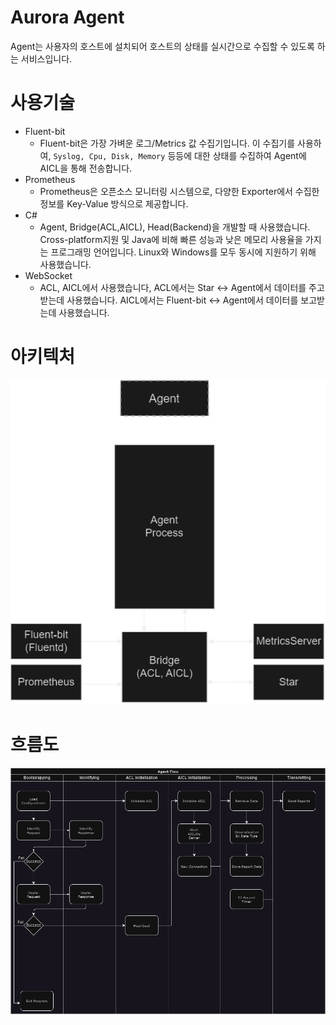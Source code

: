# Aurora Agent
Agent는 사용자의 호스트에 설치되어 호스트의 상태를 실시간으로 수집할 수 있도록 하는 서비스입니다.

# 사용기술
* Fluent-bit
  * Fluent-bit은 가장 가벼운 로그/Metrics 값 수집기입니다. 이 수집기를 사용하여, `Syslog, Cpu, Disk, Memory` 등등에 대한 상태를 수집하여 Agent에 AICL을 통해 전송합니다.
* Prometheus
  * Prometheus은 오픈소스 모니터링 시스템으로, 다양한 Exporter에서 수집한 정보를 Key-Value 방식으로 제공합니다.
* C#
  * Agent, Bridge(ACL,AICL), Head(Backend)을 개발할 때 사용했습니다. Cross-platform지원 및 Java에 비해 빠른 성능과 낮은 메모리 사용율을 가지는 프로그래밍 언어입니다. Linux와 Windows를 모두 동시에 지원하기 위해 사용했습니다.
* WebSocket
  * ACL, AICL에서 사용했습니다, ACL에서는 Star <-> Agent에서 데이터를 주고받는데 사용했습니다. AICL에서는 Fluent-bit <-> Agent에서 데이터를 보고받는데 사용했습니다.

# 아키텍처
![agent-arch](https://raw.githubusercontent.com/proj-aurora/Aurora-Agent/main/agent-arch.png)

# 흐름도
![agent-flow](https://raw.githubusercontent.com/proj-aurora/Aurora-Agent/main/agent-flow.png)
